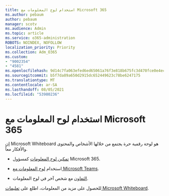 ```yaml
---
title: استخدام لوح المعلومات مع Microsoft 365
ms.author: pebaum
author: pebaum
manager: scotv
ms.audience: Admin
ms.topic: article
ms.service: o365-administration
ROBOTS: NOINDEX, NOFOLLOW
localization_priority: Priority
ms.collection: Adm_O365
ms.custom:
- "9002354"
- "4581"
ms.openlocfilehash: 9d14c7fa063efed6ed65061a76f3e818b675fc3d470fce0e4ecc9fb5aa247a30
ms.sourcegitcommit: b5f7da89a650d2915dc652449623c78be6247175
ms.translationtype: MT
ms.contentlocale: ar-SA
ms.lasthandoff: 08/05/2021
ms.locfileid: "53980236"
---
```

# <a name="use-whiteboard-with-microsoft-365"></a>استخدام لوح المعلومات مع Microsoft 365

إن Microsoft Whiteboard هو لوحة رقمية حرة يجتمع من خلالها الأشخاص والمحتوى والأفكار معاً. 

- [تمكين لوح المعلومات](https://support.office.com/article/d236aef8-fcdf-4b5e-b5d7-7f157461e920#bkmk_07) كمسؤول Microsoft 365. 

- استخدام [لوح المعلومات مع Microsoft Teams](https://support.microsoft.com/office/7a6e7218-e9dc-4ccc-89aa-b1a0bb9c31ee). 

- [التعاون](https://support.office.com/article/d236aef8-fcdf-4b5e-b5d7-7f157461e920#bkmk_27) مع شخص آخر في لوح المعلومات. 

للحصول على مزيد من المعلومات، اطلع على [تعليمات Microsoft Whiteboard](https://support.office.com/article/d236aef8-fcdf-4b5e-b5d7-7f157461e920). 
